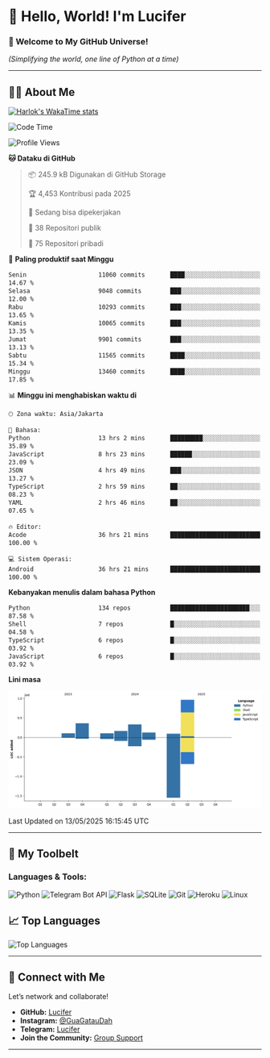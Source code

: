 # 👋 Hello, World! I'm Lucifer 

### 🚀 Welcome to My GitHub Universe!  
*(Simplifying the world, one line of Python at a time)*  

---

## 🧑‍💻 About Me


[![Harlok's WakaTime stats](https://github-readme-stats.vercel.app/api/wakatime?username=LuciferReborns)](https://github.com/jonesroot/github-readme-stats)


<!--START_SECTION:waka-->
![Code Time](http://img.shields.io/badge/Code%20Time-170%20hrs%2028%20mins-blue)

![Profile Views](http://img.shields.io/badge/Profil%20dilihat-10-blue)

**🐱 Dataku di GitHub** 

> 📦 245.9 kB Digunakan di GitHub Storage 
 > 
> 🏆 4,453 Kontribusi pada 2025
 > 
> 💼 Sedang bisa dipekerjakan
 > 
> 📜 38 Repositori publik 
 > 
> 🔑 75 Repositori pribadi 
 > 
📅 **Paling produktif saat Minggu** 

```text
Senin                    11060 commits       ████░░░░░░░░░░░░░░░░░░░░░   14.67 % 
Selasa                   9048 commits        ███░░░░░░░░░░░░░░░░░░░░░░   12.00 % 
Rabu                     10293 commits       ███░░░░░░░░░░░░░░░░░░░░░░   13.65 % 
Kamis                    10065 commits       ███░░░░░░░░░░░░░░░░░░░░░░   13.35 % 
Jumat                    9901 commits        ███░░░░░░░░░░░░░░░░░░░░░░   13.13 % 
Sabtu                    11565 commits       ████░░░░░░░░░░░░░░░░░░░░░   15.34 % 
Minggu                   13460 commits       ████░░░░░░░░░░░░░░░░░░░░░   17.85 % 
```


📊 **Minggu ini menghabiskan waktu di** 

```text
🕑︎ Zona waktu: Asia/Jakarta

💬 Bahasa: 
Python                   13 hrs 2 mins       █████████░░░░░░░░░░░░░░░░   35.89 % 
JavaScript               8 hrs 23 mins       ██████░░░░░░░░░░░░░░░░░░░   23.09 % 
JSON                     4 hrs 49 mins       ███░░░░░░░░░░░░░░░░░░░░░░   13.27 % 
TypeScript               2 hrs 59 mins       ██░░░░░░░░░░░░░░░░░░░░░░░   08.23 % 
YAML                     2 hrs 46 mins       ██░░░░░░░░░░░░░░░░░░░░░░░   07.65 % 

🔥 Editor: 
Acode                    36 hrs 21 mins      █████████████████████████   100.00 % 

💻 Sistem Operasi: 
Android                  36 hrs 21 mins      █████████████████████████   100.00 % 
```

**Kebanyakan menulis dalam bahasa Python** 

```text
Python                   134 repos           ██████████████████████░░░   87.58 % 
Shell                    7 repos             █░░░░░░░░░░░░░░░░░░░░░░░░   04.58 % 
TypeScript               6 repos             █░░░░░░░░░░░░░░░░░░░░░░░░   03.92 % 
JavaScript               6 repos             █░░░░░░░░░░░░░░░░░░░░░░░░   03.92 % 
```



**Lini masa**

![Lines of Code chart](https://raw.githubusercontent.com/jonesroot/jonesroot/main/assets/bar_graph.png)


 Last Updated on 13/05/2025 16:15:45 UTC
<!--END_SECTION:waka-->

---


## 🧰 My Toolbelt  

### Languages & Tools:  
![Python](https://img.shields.io/badge/-Python-3776AB?style=flat-square&logo=python&logoColor=white) ![Telegram Bot API](https://img.shields.io/badge/-Telegram%20Bot%20API-2CA5E0?style=flat-square&logo=telegram&logoColor=white) ![Flask](https://img.shields.io/badge/-Flask-000000?style=flat-square&logo=flask&logoColor=white) ![SQLite](https://img.shields.io/badge/-SQLite-003B57?style=flat-square&logo=sqlite&logoColor=white) ![Git](https://img.shields.io/badge/-Git-F05032?style=flat-square&logo=git&logoColor=white) ![Heroku](https://img.shields.io/badge/-Heroku-430098?style=flat-square&logo=heroku&logoColor=white) ![Linux](https://img.shields.io/badge/-Linux-FCC624?style=flat-square&logo=linux&logoColor=black)  


## 📈 Top Languages

![Top Languages](https://github-readme-stats.vercel.app/api/top-langs/?username=jonesroot&layout=compact&theme=tokyonight)  

---


## 🔗 Connect with Me  

Let’s network and collaborate!  
- **GitHub:** [Lucifer](https://github.com/jonesroot/jonesroot/blob/main/README.md)  
- **Instagram:** [@GuaGatauDah](https://instagram.com/guagataudah)  
- **Telegram:** [Lucifer](https://t.me/LuciferReborns)  
- **Join the Community:** [Group Support](https://t.me/GokilSupport)

---
